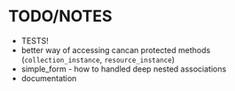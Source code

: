 # TODO/NOTES

* TESTS!
* better way of accessing cancan protected methods (`collection_instance`, `resource_instance`)
* simple_form - how to handled deep nested associations
* documentation